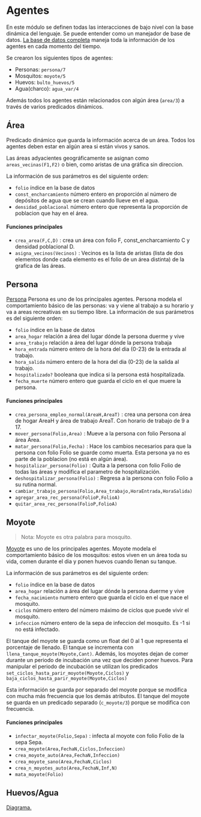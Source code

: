 # Agentes
En este módulo se definen todas las interacciones de bajo nivel con la base dinámica del lenguaje. Se puede entender como un manejador de base de datos.  [La base de datos completa](diagrama_base.png) maneja toda la información de los agentes en cada momento del tiempo.


Se crearon los siguientes tipos de agentes:

- Personas: `persona/7`
- Mosquitos: `moyote/5`
- Huevos: `bulto_huevos/5`
- Agua(charco): `agua_var/4`

Además todos los agentes están relacionados con algún área (`area/3`) a través de varios predicados dinámicos.

## Área
Predicado dinámico que guarda la información acerca de un área. Todos los agentes deben estar en algún area si están vivos y sanos.

Las áreas adyacientes geográficamente se asignan como `areas_vecinas(F1,F2)` o bien, como aristas de una gráfica sin direccion.

La información de sus parámetros es del siguiente orden:

- `folio` índice en la base de datos
- `const_encharcamiento` número entero en proporción al número de depósitos de agua que se crean cuando llueve en el agua.
- `densidad_poblacional` número entero que representa la proporción de poblacion que hay en el área.

#### Funciones principales

- `crea_area(F,C,D)` : crea un área con folio F, const_encharcamiento C y densidad poblacional D.
- `asigna_vecinos(Vecinos)` : Vecinos es la lista de aristas (lista de dos elementos donde cada elemento es el folio de un área distinta) de la grafica de las áreas.

## Persona
[Persona](diag_persona.png)
Persona es uno de los principales agentes. Persona modela el comportamiento básico de las personas: va y viene al trabajo a su horario y va a areas recreativas en su tiempo libre.
La información de sus parámetros es del siguiente orden:

- `folio` índice en la base de datos
- `area_hogar` relación a área del lugar dónde la persona duerme y vive
- `area_trabajo` relación a área del lugar dónde la persona trabaja
- `hora_entrada` número entero de la hora del dia (0-23) de la entrada al trabajo.
- `hora_salida` número entero de la hora del dia (0-23) de la salida al trabajo.
- `hospitalizado?` booleana que indica si la persona está hospitalizada.
- `fecha_muerte` número entero que guarda el ciclo en el que muere la persona.

#### Funciones principales

- `crea_persona_empleo_normal(AreaH,AreaT)` : crea una persona con área de hogar AreaH y área de trabajo AreaT. Con horario de trabajo de 9 a 17.
- `mover_persona(Folio,Area)` : Mueve a la persona con folio Persona al área Area.
- `matar_persona(Folio,Fecha)` : Hace los cambios necesarios para que la persona con folio Folio se guarde como muerta. Esta persona ya no es parte de la poblacion (no está en algún área).
- `hospitalizar_persona(Folio)` : Quita a la persona con folio Folio de todas las áreas y modifica el parametro de hospitalización.
- `deshospitalizar_persona(Folio)` : Regresa a la persona con folio Folio a su rutina normal.
- `cambiar_trabajo_persona(Folio,Area_trabajo,HoraEntrada,HoraSalida)`
- `agregar_area_rec_persona(FolioP,FolioA)`
- `quitar_area_rec_persona(FolioP,FolioA)`

## Moyote

> Nota: Moyote es otra palabra para mosquito.


[Moyote](diag_moyote.png) es uno de los principales agentes. Moyote modela el comportamiento básico de los mosquitos: estos viven en un área toda su vida, comen durante el dia y ponen huevos cuando llenan su tanque.

La información de sus parámetros es del siguiente orden:

- `folio` índice en la base de datos
- `area_hogar` relación a área del lugar dónde la persona duerme y vive
- `fecha_nacimiento` numero entero que guarda el ciclo en el que nace el mosquito.
- `ciclos` número entero del número máximo de ciclos que puede vivir el mosquito.
- `infeccion` número entero de la sepa de infeccion del mosquito. Es -1 si no está infectado.

El tanque del moyote se guarda como un float del 0 al 1 que representa el porcentaje de llenado. El tanque se incrementa con `llena_tanque_moyote(Moyote,Cant)`. Además, los moyotes dejan de comer durante un periodo de incubación una vez que deciden poner huevos. Para manipular el periodo de incubación se utilizan los predicados `set_ciclos_hasta_parir_moyote(Moyote,Ciclos)` y `baja_ciclos_hasta_parir_moyote(Moyote,Ciclos)`

Esta información se guarda por separado del moyote porque se modifica con mucha más frecuencia que los demás atributos.
El tanque del moyote se guarda en un predicado separado (`c_moyote/3`) porque se modifica con frecuencia.




#### Funciones principales

- `infectar_moyote(Folio,Sepa)` : infecta al moyote con folio Folio de la sepa Sepa.
- `crea_moyote(Area,FechaN,Ciclos,Infeccion)`
- `crea_moyote_auto(Area,FechaN,Infeccion)`
- `crea_moyote_sano(Area,FechaN,Ciclos)`
- `crea_n_moyotes_auto(Area,FechaN,Inf,N)`
- `mata_moyote(Folio)`


## Huevos/Agua

[Diagrama.](diag_moyote.png)
